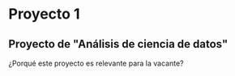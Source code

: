 # Proyecto 1
## Proyecto de "Análisis de ciencia de datos"

¿Porqué este proyecto es relevante para la vacante?
